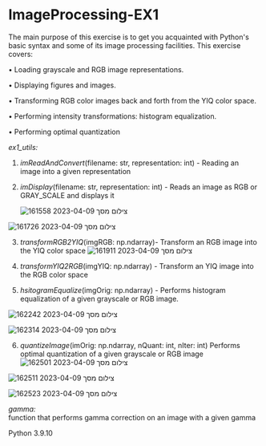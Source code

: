 # ImageProcessing-EX1

The main purpose of this exercise is to get you acquainted with Python's basic syntax and some of its
image processing facilities. This exercise covers:

• Loading grayscale and RGB image representations.

• Displaying figures and images.

• Transforming RGB color images back and forth from the YIQ color space.

• Performing intensity transformations: histogram equalization.

• Performing optimal quantization


*ex1_utils:*
1. *imReadAndConvert*(filename: str, representation: int) - Reading an image into a given representation
  

   
2. *imDisplay*(filename: str, representation: int) - Reads an image as RGB or GRAY_SCALE and displays it

    ![צילום מסך 2023-04-09 161558](https://user-images.githubusercontent.com/92460450/230775132-65c0137a-27d8-4133-89b4-14df1a6e70c4.jpg)




![צילום מסך 2023-04-09 161726](https://user-images.githubusercontent.com/92460450/230775169-2942fe49-6f1f-4200-b2ba-02beeb89a668.jpg)


3. *transformRGB2YIQ*(imgRGB: np.ndarray)- Transform an RGB image into the YIQ color space
     ![צילום מסך 2023-04-09 161911](https://user-images.githubusercontent.com/92460450/230775025-6fc2eab1-a675-4349-a8e9-834ef327b069.jpg)  

4. *transformYIQ2RGB*(imgYIQ: np.ndarray) - Transform an YIQ image into the RGB color space


   
5. *hsitogramEqualize*(imgOrig: np.ndarray) - Performs histogram equalization of a given grayscale or RGB image.

![צילום מסך 2023-04-09 162242](https://user-images.githubusercontent.com/92460450/230775307-33a1b2f0-0084-4d83-8a02-90ee88e08769.jpg)

![צילום מסך 2023-04-09 162314](https://user-images.githubusercontent.com/92460450/230775314-a507a825-c32c-4787-97f1-e7c55372d8d8.jpg)

    
    
6. *quantizeImage*(imOrig: np.ndarray, nQuant: int, nIter: int)
    Performs optimal quantization of a given grayscale or RGB image
    ![צילום מסך 2023-04-09 162501](https://user-images.githubusercontent.com/92460450/230775393-ed9e99a9-a5c3-44cb-bdaf-b6a5bc1bda24.jpg)

![צילום מסך 2023-04-09 162511](https://user-images.githubusercontent.com/92460450/230775402-fe546dd4-d2e4-43b9-9c92-9e30579e5d2f.jpg)



![צילום מסך 2023-04-09 162523](https://user-images.githubusercontent.com/92460450/230775407-e3328dc5-b0c1-4173-b6a0-a21f344b06d3.jpg)

    
    
        
    
*gamma:*    
function that performs gamma correction on an image with a given gamma



Python 3.9.10
